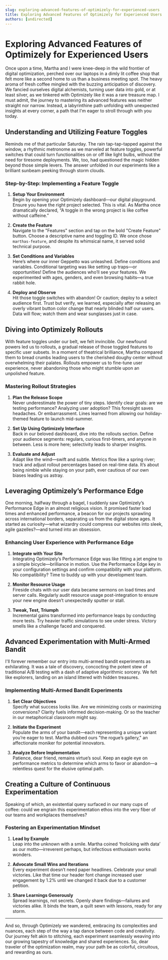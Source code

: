 ```yaml
---
slug: exploring-advanced-features-of-optimizely-for-experienced-users
title: Exploring Advanced Features of Optimizely for Experienced Users
authors: [undirected]
---
```



# Exploring Advanced Features of Optimizely for Experienced Users

Once upon a time, Martha and I were knee-deep in the wild frontier of digital optimization, perched over our laptops in a dimly lit coffee shop that felt more like a second home to us than a business meeting spot. The heavy aroma of fresh coffee mingled with the buzzing anticipation of discovery. We fancied ourselves digital alchemists, turning user data into gold, or at least silver, as we tinkered with Optimizely like it was a rare treasure map. I must admit, the journey to mastering its advanced features was neither straight nor narrow. Instead, a labyrinthine path unfolding with unexpected insights at every corner, a path that I'm eager to stroll through with you today.

## Understanding and Utilizing Feature Toggles

Reminds me of that particular Saturday. The rain tap-tap-tapped against the window, a rhythmic metronome as we marveled at feature toggles, powerful switches that could turn functionalities on or off like light bulbs, without the need for tiresome deployments. We, too, had questioned the magic hidden beyond those simple levers. The answer unfolded in our experiments like a brilliant sunbeam peeking through storm clouds.

### Step-by-Step: Implementing a Feature Toggle

1. **Setup Your Environment**  
   Begin by opening your Optimizely dashboard—our digital playground. Ensure you have the right project selected. This is vital. As Martha once dramatically declared, “A toggle in the wrong project is like coffee without caffeine.”  
   
2. **Create the Feature**  
   Navigate to the "Features" section and tap on the bold "Create Feature" button. Choose a descriptive name and toggling ID. We once chose `marthas-feature`, and despite its whimsical name, it served solid technical purpose.

3. **Set Conditions and Variables**  
   Here’s where our inner Geppetto was unleashed. Define conditions and variables. Conditional targeting was like setting up traps—or opportunities! Define the audiences who’ll see your features. We experimented with ages, genders, and even browsing habits—a true rabbit hole.

4. **Deploy and Observe**  
   Hit those toggle switches with abandon! Or caution; deploy to a select audience first. Trust but verify, we learned, especially after releasing an overly vibrant button color change that nearly blinded half our users. Data will flow; watch them and wear sunglasses just in case.

## Diving into Optimizely Rollouts

With feature toggles under our belt, we felt invincible. Our newfound powers led us to rollouts, a gradual release of those toggled features to specific user subsets. In a moment of theatrical brilliance, Martha compared them to bread crumbs leading users to the cherished doughy center without overwhelming their palates. Rollouts empower us to fine-tune user experience, never abandoning those who might stumble upon an unpolished feature.

### Mastering Rollout Strategies

1. **Plan the Release Scope**  
   Never underestimate the power of tiny steps. Identify clear goals: are we testing performance? Analyzing user adoption? This foresight saves headaches. Or embarrassment. Lines learned from allowing our holiday-themed feature to launch mid-summer.

2. **Set Up Using Optimizely Interface**  
   Back in our beloved dashboard, dive into the rollouts section. Define your audience segments: regulars, curious first-timers, and anyone in between. Less is more here; selectivity leads to sharper insights.

3. **Evaluate and Adjust**  
   Adapt like the wind—swift and subtle. Metrics flow like a spring river; track and adjust rollout percentages based on real-time data. It’s about being nimble while staying on your path, ever cautious of our own biases leading us astray.

## Leveraging Optimizely’s Performance Edge

One morning, halfway through a bagel, I suddenly saw Optimizely’s Performance Edge in an almost religious vision. It promised faster load times and enhanced performance, a beacon for our projects sprawling across international borders, separating us from the digital stone ages. It started as curiosity—what wizardry could compress our websites into sleek, agile gazelles?—and turned into an obsession.

### Enhancing User Experience with Performance Edge

1. **Integrate with Your Site**  
   Integrating Optimizely’s Performance Edge was like fitting a jet engine to a simple bicycle—brilliance in motion. Use the Performance Edge key in your configuration settings and confirm compatibility with your platform. No compatibility? Time to buddy up with your development team.

2. **Monitor Resource Usage**  
   Fireside chats with our user data became sermons on load times and server calls. Regularly audit resource usage post-integration to ensure your new engine doesn’t unexpectedly sputter or stall.

3. **Tweak, Test, Triumph**  
   Incremental gains transformed into performance leaps by conducting more tests. Try heavier traffic simulations to see under stress. Victory smells like a challenge faced and conquered.

## Advanced Experimentation with Multi-Armed Bandit

I'll forever remember our entry into multi-armed bandit experiments as exhilarating. It was a tale of discovery, concocting the potent stew of traditional A/B testing with a dash of adaptive algorithmic sorcery. We felt like explorers, landing on an island littered with hidden treasures.

### Implementing Multi-Armed Bandit Experiments

1. **Set Clear Objectives**  
   Specify what success looks like. Are we minimizing costs or maximizing conversions? Clarity fuels informed decision-making. Or so the teacher in our metaphorical classroom might say.

2. **Initiate the Experiment**  
   Populate the arms of your bandit—each representing a unique variant you’re eager to test. Martha dubbed ours "the rogue’s gallery," an affectionate moniker for potential innovators.

3. **Analyze Before Implementation**  
   Patience, dear friend, remains virtue’s soul. Keep an eagle eye on performance metrics to determine which arms to favor or abandon—a relentless quest for the elusive optimal path.

## Creating a Culture of Continuous Experimentation

Speaking of which, an existential query surfaced in our many cups of coffee: could we engrain this experimentation ethos into the very fiber of our teams and workplaces themselves?

### Fostering an Experimentation Mindset

1. **Lead by Example**  
   Leap into the unknown with a smile. Martha coined ‘frolicking with data’ as our motto—irreverent perhaps, but infectious enthusiasm works wonders.

2. **Advocate Small Wins and Iterations**  
   Every experiment doesn’t need paper headlines. Celebrate your small victories. Like that time our header font change increased user engagement by 1.2% until we changed it back due to a customer petition.

3. **Share Learnings Generously**  
   Spread learnings, not secrets. Openly share findings—failures and victories alike. It binds the team, a quilt sewn with lessons, ready for any storm.

---

And so, through Optimizely we wandered, embracing its complexities and nuances, each step of the way a tap dance between code and creativity. Our journey felt akin to stitching, each experiment seamlessly weaving into our growing tapestry of knowledge and shared experiences. So, dear traveler of the optimization realm, may your path be as colorful, circuitous, and rewarding as ours.